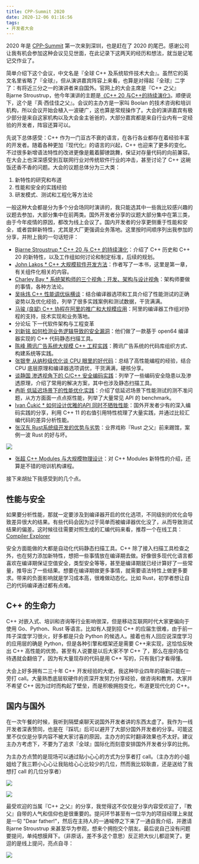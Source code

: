 ```yaml
---
title: CPP-Summit 2020
date: 2020-12-06 01:16:56
tags:
- 开发者大会
---
```


2020 年是 [CPP-Summit](http://cpp-summit.org) 第一次来到深圳，也是赶在了 2020 的尾巴。感谢公司让我有机会参加这种会议见见世面，在此记录下这两天的经历和想法，就当是记笔记交作业了。

<!--more-->

简单介绍下这个会议，中文名是『全球 C++ 及系统软件技术大会』。虽然它的英文名里省略了『全球』，但从演讲嘉宾阵容上来看，也算是对得起『全球』二字了：有将近三分之一的演讲者来自国外。官网上的大会主席是『C++ 之父』Bjarne Stroustrup，他今年演讲的主题是[《C++ 20 与C++的持续演化》](http://cpp-summit.org/speaker/502?uid=c1026)。顺便说下，这个是『真·西佳佳之父』。会议的主办方是一家叫 Boolan 的技术咨询和培训机构，所以会议开始会植入一波硬广，这也算是常规操作了。大会的演讲嘉宾有极少部分是来自这家机构以及大会金主爸爸的，大部分嘉宾都是来自行业内有一定经验的开发者，阵容还算可以。

先说下总体感受：C++ 作为一门亘古不衰的语言，在各行各业都存在着经验丰富的开发者。随着各种更加『现代化』的语言的兴起，C++ 也迎来了更多的变化。不过很多新增语法特性的改进更像是戴着脚镣跳舞，保证对存量代码的向前兼容。在大会上也深深感受到互联网行业对传统软件行业的冲击，甚至讨论了 C++ 这碗饭还香不香的问题。大会的议题总体分为三大类：

1. 新特性的研究和布道
2. 性能和安全的实践经验
3. 研发模式、测试和工程化等方法论

一般这种大会都是分为多个分会场同时演讲的，我只能选其中一些我比较感兴趣的议题去参加，大部分集中在前两类。国外开发者分享的议题大部分集中在第三类，由于今年疫情的原因，都改为线上会议了。国内开发者的分享更侧重于性能和安全，或者尝鲜新特性，尤其是大厂更强调业务落地。这里按时间顺序列出我参加的分享，并附上我的一句话短评：

- [Bjarne Stroustrup  * C++ 20 与 C++ 的持续演化](http://cpp-summit.org/speaker/502?uid=c1026)：介绍了 C++ 历史和 C++ 20 的新特性，以及工作组如何讨论和制定标准，后续的规划。
- [John Lakos  * C++ 大规模软件开发方法](http://cpp-summit.org/speaker/601?uid=c1026)：作者写了一本书，这里是第一章，有关组件化相关的内容。
- [Charley Bay  * 系统架构师的三个视角：开发、架构与设计视角](http://cpp-summit.org/speaker/590?uid=c1026)：架构师要做的事情，各种方法论。
- [吴咏炜  C++ 性能调优纵横谈](http://cpp-summit.org/speaker/201?uid=c1026)：结合编译器选项和工具介绍了性能测试的正确姿势以及优化经验，列举了很多实践案例和测试数据，干货满满。
- [马骏 (良斌)  C++ 协程在阿里的推广和大规模应用](http://cpp-summit.org/speaker/584?uid=c1026)：阿里的编译器工作组对协程的支持，技术实现和业务落地。
- 分论坛  下一代软件架构与工程变革
- [刘新铭  如何检测业务逻辑导致的安全漏洞](http://cpp-summit.org/speaker/588?uid=c1026)：他们做了一款基于 open64 编译器实现的 C++ 代码静态扫描工具。
- [陈峰  腾讯广告系统大规模 C++ 工程实践](http://cpp-summit.org/speaker/571?uid=c1026)：腾讯广告系统的代码库组织方式、构建系统等实践。
- [张银奎  从纳秒级优化谈 CPU 眼里的好代码](http://cpp-summit.org/speaker/311?uid=c1026)：总结了高性能编程的经验，结合 CPU 底层原理和编译器选项调优，干货满满，硬核分享。
- [谈静国  渗透视角下的 C/C++ 安全编码实践](http://cpp-summit.org/speaker/603?uid=c1026)：列举了一些编码安全隐患以及渗透原理，介绍了常用的解决方案，其中也涉及静态扫描工具。
- [冉昕  低延迟场景下的性能优化实践](http://cpp-summit.org/speaker/549?uid=c1026)：介绍了低延迟场景下性能测试的测不准问题，从方方面面一点点抠性能，列举了大量常见 API 的 benchmark。
- [Ivan Čukić  * 如何设计优雅的API 同时不牺牲性能](http://cpp-summit.org/speaker/593?uid=c1026)：国外开发者少有的深入编码实践的分享，利用 C++ 11 的右值引用特性梳理了大量实践，并通过比较汇编代码的差异分析性能。
- [张汉东  Rust系统级开发的优势与劣势](http://cpp-summit.org/speaker/540?uid=c1026)：业界戏称『Rust 之父』前来踢馆，案例一波 Rust 的好与坏。

![](http://yulingtianxia.com/resources/CPP-Summit/IMG_3152.jpeg)

- [张超  C++ Modules 与大规模物理设计](http://cpp-summit.org/speaker/575?uid=c1026)：对 C++ Modules 新特性的介绍，还算是不错的培训机构课程。

接下来胡扯下我感受到的几个点。

## 性能与安全

如果要分析性能，那就一定要涉及到编译器开启的优化选项，不同级别的优化会导致差异很大的结果。有些代码会因为过于简单而被编译器优化没了，从而导致测试结果的偏差。这时候往往需要对照生成的汇编代码来看，推荐一个在线工具：[Compiler Explorer](https://godbolt.org)

安全方面能做的大都是自动化代码静态扫描工具。C++ 除了接入扫描工具检查之外，也在努力添加新特性，想把一些事情放在编译期去做。好像很多现代化语言都喜欢在编译期保证空值安全，类型安全等等，甚至是编译期就已经计算好了一些常量，推导出了一些结果。想要在编译期做更多事情，就需要语法特性上做更多要求。带来的负面影响就是学习成本高，很难做动态化。比如 Rust，初学者想让自己的代码编译通过都有点难。

## C++ 的生命力

C++ 对嵌入式、培训和咨询等行业影响很深，但是移动互联网时代大家更偏向于使用 Go、Python、Rust 等语言。比如有人提到招 C++ 的应届生很难，由于前一阵子深度学习很火，好多都是只会 Python 的候选人。接着也有人回应说深度学习的应用层的确是 Python，但是各种引擎和框架还是需要 C++来实现，这恰恰反映出 C++ 高性能的优势。甚至有人说要是以后大家不学 C++ 了，那么在座的各位待遇就会翻倍了，因为有大量现存的代码是用 C++ 写的，只有我们才看得懂。

大会上好多拥有二三十年 C++ 开发经验的大佬，我这种毕业四年的萌新只能在一旁打 call。大量熟悉底层软硬件的资深开发努力分享经验，做咨询和教育。大家并不希望 C++ 因为过时而构起了壁垒，而是积极拥抱变化，布道更现代化的 C++。

## 国内与国外

在一次午餐的时候，我听到隔壁桌聊天说国外开发者讲的东西太虚了。我作为一线开发者深表赞同，也是在『踩坑』后可以避开了大部分国外开发者的分享。可能这里不仅仅是分享内容不被大家讨喜的原因，主办方的实时翻译效果也不太好。建议主办方考虑下，不要为了追求『全球』国际化而刻意安排国外开发者分享的比例。

为主办方点赞的是现场可以通过贴小心心的方式为分享者打 call。（主办方的小姐姐给了我三颗小心心让我贴给心心比较少的几位，然而我比较耿直，还是送给了我想打 call 的几位分享者）

![](http://yulingtianxia.com/resources/CPP-Summit/IMG_3153.jpeg)

![](http://yulingtianxia.com/resources/CPP-Summit/IMG_3155.jpeg)

最受欢迎的当属『C++ 之父』的分享，我觉得这不仅仅是分享内容受欢迎了，『教父』自带的人气和信仰也是很重要的。提问环节甚至有一位华为的项目经理上来就是一句 "Dear father!"，然后在主持人的一通喊停之下来了一通自我介绍，并邀请 Bjarne Stroustrup 来甚至华为参观，想来个拥抱交个朋友。最后说自己没有问题要提问，单纯想膜拜下。（非原话，差不多这个意思）反正把大伙儿都逗笑了。更逗的是线上提问，亮点自寻：

![](http://yulingtianxia.com/resources/CPP-Summit/IMG_3136.jpeg)